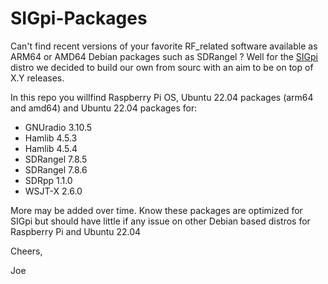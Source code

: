 # SIGpi-Packages
Can't find recent versions of your favorite RF_related software available as ARM64 or AMD64 Debian packages such as SDRangel ?
Well for the [SIGpi](https://github.com/joecupano/SIGpi/wiki)  distro we decided to build our own from sourc with an aim to
be on top of X.Y releases. 

In this repo you willfind Raspberry Pi OS, Ubuntu 22.04 packages (arm64 and amd64) and Ubuntu 22.04 packages for:

- GNUradio 3.10.5
- Hamlib 4.5.3
- Hamlib 4.5.4
- SDRangel 7.8.5
- SDRangel 7.8.6
- SDRpp 1.1.0
- WSJT-X 2.6.0

More may be added over time. Know these packages are optimized for SIGpi but should have little if any issue on other Debian based
distros for Raspberry Pi and Ubuntu 22.04

Cheers,

Joe
